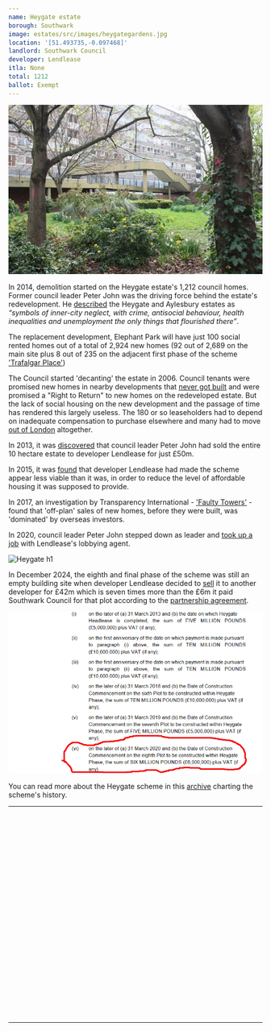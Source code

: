 ```yaml
---
name: Heygate estate 
borough: Southwark
image: estates/src/images/heygategardens.jpg
location: '[51.493735,-0.097468]'
landlord: Southwark Council
developer: Lendlease
itla: None
total: 1212
ballot: Exempt
---
```

![Heygate Gardens](../estates/src/images/heygategardens.jpg)

In 2014, demolition started on the Heygate estate's 1,212 council homes. Former council leader Peter John was the driving force behind the estate's redevelopment. He [described](https://web.archive.org/web/20160503113339/https://progressonline.org.uk/2016/01/14/camerons-has-much-to-learn-on-housing/) the Heygate and Aylesbury estates as _“symbols of inner-city neglect, with crime, antisocial behaviour, health inequalities and unemployment the only things that flourished there”_.

The replacement development, Elephant Park will have just 100 social rented homes out of a total of 2,924 new homes (92 out of 2,689 on the main site plus 8 out of 235 on the adjacent first phase of the scheme ['Trafalgar Place'](https://www.elephantpark.co.uk/live-here/to-buy/trafalgar-place/)) 

The Council started 'decanting' the estate in 2006. Council tenants were promised new homes in nearby developments that [never got built](https://www.35percent.org/heygatepages/newhomesforheygate/) and were promised a "Right to Return" to new homes on the redeveloped estate. But the lack of social housing on the new development and the passage of time has rendered this largely useless.  The 180 or so leaseholders had to depend on inadequate compensation to purchase elsewhere and many had to move [out of London](https://35percent.org/2013-06-08-the-heygate-diaspora/) altogether.

In 2013, it was [discovered](https://www.35percent.org/heygatepages/agreementsigned/) that council leader Peter John had sold the entire 10 hectare estate to developer Lendlease for just £50m.

In 2015, it was [found](https://www.theguardian.com/cities/2015/jun/25/london-developers-viability-planning-affordable-social-housing-regeneration-oliver-wainwright) that developer Lendlease had made the scheme appear less viable than it was, in order to reduce the level of affordable housing it was supposed to provide.

In 2017, an investigation by Transparency International - ['Faulty Towers'](https://www.transparency.org.uk/publications/faulty-towers-understanding-the-impact-of-overseas-corruption-on-the-london-property-market/) - found that 'off-plan' sales of new homes, before they were built, was 'dominated' by overseas investors. 

In 2020, council leader Peter John stepped down as leader and [took up a job](https://www.35percent.org/posts/2021-08-05-former-council-leader-slides-through-the-revolving-doors/) with Lendlease's lobbying agent.

![Heygate h1](../estates/src/images/heygateh1.jpg)

In December 2024, the eighth and final phase of the scheme was still an empty building site when developer Lendlease decided to [sell](https://www.costar.com/article/932248710/lendlease-sells-final-plot-at-elephant-castle-regeneration) it to another developer for £42m which is seven times more than the £6m it paid Southwark Council for that plot according to the [partnership agreement](https://southwarknotes.wordpress.com/wp-content/uploads/2013/02/ra.pdf).

![plot h1 six million](../estates/src/images/ploth1sixmillion.png)

You can read more about the Heygate scheme in this [archive](https://www.35percent.org/heygate/) charting the scheme's history.

---

<!------------THE CODE BELOW RENDERS THE MAP - DO NOT EDIT! ---------------------------->

<div id="map" style="width: 100%; height: 400px;"></div>

<script>
  var map = L.map('map').setView({{ location }}, 13);
  L.tileLayer('https://tile.openstreetmap.org/{z}/{x}/{y}.png', {
  maxZoom: 19,
attribution: '&copy; <a href="http://www.openstreetmap.org/copyright">OpenStreetMap</a>'
}).addTo(map);
var circle = L.circle({{ location }}, {
    color: 'red',
    fillColor: '#f03',
    fillOpacity: 0.5,
    radius: 500
}).addTo(map);
</script>

---

